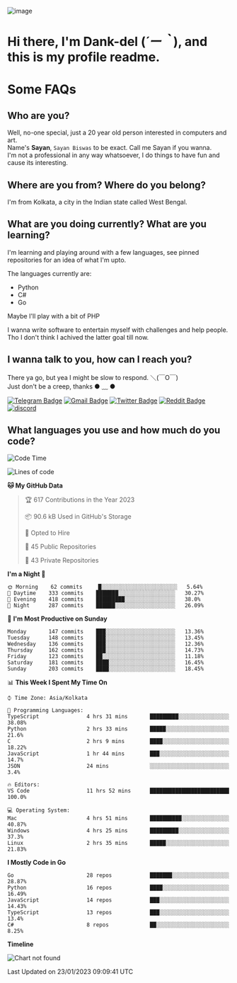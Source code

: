 ![image](https://user-images.githubusercontent.com/63096193/125182844-29f20800-e22f-11eb-8dc9-b0f2d29647bb.png)

# **Hi there, I'm Dank-del (*´ー｀*), and this is my profile readme.**
<!--  [![Profile views](https://gpvc.arturio.dev/dank-del)](https://github.com/dank-del) -->
# Some FAQs

## **Who are you?**

Well, no-one special, just a 20 year old person interested in computers and art. \
Name's **Sayan**, `Sayan Biswas` to be exact. Call me Sayan if you wanna. \
I'm not a professional in any way whatsoever, I do things to have fun and cause its interesting.

## **Where are you from? Where do you belong?**

I'm from Kolkata, a city in the Indian state called West Bengal.

## **What are you doing currently? What are you learning?**

I'm learning and playing around with a few languages, see pinned repositories for an idea of what I'm upto.

The languages currently are:

- Python
- C#
- Go

Maybe I'll play with a bit of PHP

I wanna write software to entertain myself with challenges and help people. \
Tho I don't think I achived the latter goal till now.

<!--## **Eww, I see a weeb profile.**

Can't help it, it's the best way to hide my face on this account
> Why do people hate weebs .-.

## **Cool, what more interests you?**

My interests are quite, weird. They're scattered all over the place. \
I've been fascinated by music and have studied it since the age of 6, I've performed on stage and on air but yeah now I've been away from that. I specialize in key instruments. \
Another thing that interests me is Media Production, aka, working with audio, video and broadcasting media.

> I just like art in general. also feeds the reason of me being obsessed with Japanese drawings (⋟ ﹏ ⋞)-->

## **I wanna talk to you, how can I reach you?**

There ya go, but yea I might be slow to respond. ＼(￣O￣) \
Just don't be a creep, thanks ● ﹏ ●

[![Telegram Badge](https://img.shields.io/badge/-dank_as_fuck-1ca0f1?style=flat-square&logo=telegram&logoColor=white&link=https://t.me/dank_as_fuck)](https://t.me/dank_as_fuck)
[![Gmail Badge](https://img.shields.io/badge/-sayan@asia.com-c14438?style=flat-square&logo=Gmail&logoColor=white&link=mailto:sayan@asia.com)](mailto:sayan@asia.com)
[![Twitter Badge](https://img.shields.io/twitter/follow/TheDankDel?style=social)](https://twitter.com/TheDankDel)
[![Reddit Badge](https://img.shields.io/reddit/user-karma/combined/dank_as_fuck_?style=social)](https://www.reddit.com/user/dank_as_fuck_/)
[![discord](https://discord-md-badge.vercel.app/api/shield/506536929152466945?style=social)](https://discordapp.com/users/506536929152466945)

## **What languages you use and how much do you code?**

<!--START_SECTION:waka-->
![Code Time](http://img.shields.io/badge/Code%20Time-1%2C021%20hrs%205%20mins-blue)

![Lines of code](https://img.shields.io/badge/From%20Hello%20World%20I%27ve%20Written-1%20Million%20lines%20of%20code-blue)

**🐱 My GitHub Data** 

> 🏆 617 Contributions in the Year 2023
 > 
> 📦 90.6 kB Used in GitHub's Storage 
 > 
> 💼 Opted to Hire
 > 
> 📜 45 Public Repositories 
 > 
> 🔑 43 Private Repositories  
 > 
**I'm a Night 🦉** 

```text
🌞 Morning    62 commits     █░░░░░░░░░░░░░░░░░░░░░░░░   5.64% 
🌆 Daytime    333 commits    ███████░░░░░░░░░░░░░░░░░░   30.27% 
🌃 Evening    418 commits    █████████░░░░░░░░░░░░░░░░   38.0% 
🌙 Night      287 commits    ██████░░░░░░░░░░░░░░░░░░░   26.09%

```
📅 **I'm Most Productive on Sunday** 

```text
Monday       147 commits    ███░░░░░░░░░░░░░░░░░░░░░░   13.36% 
Tuesday      148 commits    ███░░░░░░░░░░░░░░░░░░░░░░   13.45% 
Wednesday    136 commits    ███░░░░░░░░░░░░░░░░░░░░░░   12.36% 
Thursday     162 commits    ███░░░░░░░░░░░░░░░░░░░░░░   14.73% 
Friday       123 commits    ██░░░░░░░░░░░░░░░░░░░░░░░   11.18% 
Saturday     181 commits    ████░░░░░░░░░░░░░░░░░░░░░   16.45% 
Sunday       203 commits    ████░░░░░░░░░░░░░░░░░░░░░   18.45%

```


📊 **This Week I Spent My Time On** 

```text
⌚︎ Time Zone: Asia/Kolkata

💬 Programming Languages: 
TypeScript               4 hrs 31 mins       █████████░░░░░░░░░░░░░░░░   38.08% 
Python                   2 hrs 33 mins       █████░░░░░░░░░░░░░░░░░░░░   21.6% 
C                        2 hrs 9 mins        ████░░░░░░░░░░░░░░░░░░░░░   18.22% 
JavaScript               1 hr 44 mins        ███░░░░░░░░░░░░░░░░░░░░░░   14.7% 
JSON                     24 mins             ░░░░░░░░░░░░░░░░░░░░░░░░░   3.4%

🔥 Editors: 
VS Code                  11 hrs 52 mins      █████████████████████████   100.0%

💻 Operating System: 
Mac                      4 hrs 51 mins       ██████████░░░░░░░░░░░░░░░   40.87% 
Windows                  4 hrs 25 mins       █████████░░░░░░░░░░░░░░░░   37.3% 
Linux                    2 hrs 35 mins       █████░░░░░░░░░░░░░░░░░░░░   21.83%

```

**I Mostly Code in Go** 

```text
Go                       28 repos            ███████░░░░░░░░░░░░░░░░░░   28.87% 
Python                   16 repos            ████░░░░░░░░░░░░░░░░░░░░░   16.49% 
JavaScript               14 repos            ███░░░░░░░░░░░░░░░░░░░░░░   14.43% 
TypeScript               13 repos            ███░░░░░░░░░░░░░░░░░░░░░░   13.4% 
C#                       8 repos             ██░░░░░░░░░░░░░░░░░░░░░░░   8.25%

```


**Timeline**

![Chart not found](https://raw.githubusercontent.com/Dank-del/Dank-del/main/charts/bar_graph.png) 


 Last Updated on 23/01/2023 09:09:41 UTC
<!--END_SECTION:waka-->

<!--## **Can I stalk your spotify?**

Um sure.

![OwO Spotify](https://spotify-recently-played-readme.vercel.app/api?user=31fdrsslnr7nvq4ytqwtw7c4rxfm&count=5)-->
